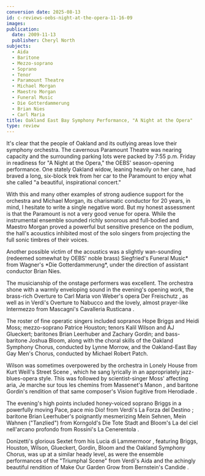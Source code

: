 ```yaml
---
conversion date: 2025-08-13
id: c-reviews-oebs-night-at-the-opera-11-16-09
images:
publication:
  date: 2009-11-13
  publisher: Cheryl North
subjects:
  - Aida
  - Baritone
  - Mezzo-soprano
  - Soprano
  - Tenor
  - Paramount Theatre
  - Michael Morgan
  - Maestro Morgan
  - Funeral Music
  - Die Gotterdammerung
  - Brian Nies
  - Carl Maria
title: Oakland East Bay Symphony Performance, "A Night at the Opera"
type: review
---
```


It's clear that the people of Oakland and its outlying areas love their symphony orchestra. The cavernous Paramount Theatre was nearing capacity and the surrounding parking lots were packed by 7:55 p.m. Friday in readiness for "A Night at the Opera," the OEBS' season-opening performance. One stately Oakland widow, leaning heavily on her cane, had braved a long, six-block trek from her car to the Paramount to enjoy what she called "a beautiful, inspirational concert."

With this and many other examples of strong audience support for the orchestra and Michael Morgan, its charismatic conductor for 20 years, in mind, I hesitate to write a single negative word. But my honest assessment is that the Paramount is not a very good venue for opera. While the instrumental ensemble sounded richly sonorous and full-bodied and Maestro Morgan proved a powerful but sensitive presence on the podium, the hall's acoustics inhibited most of the solo singers from projecting the full sonic timbres of their voices.

Another possible victim of the acoustics was a slightly wan-sounding (redeemed somewhat by OEBS' noble brass) Siegfried's Funeral Music* from Wagner's *Die Gotterdammerung\*, under the direction of assistant conductor Brian Nies.

The musicianship of the onstage performers was excellent. The orchestra shone with a warmly enveloping sound in the evening's opening work, the brass-rich Overture to Carl Maria von Weber's opera  Der Freischutz , as well as in Verdi's Overture to  Nabucco  and the lovely, almost prayer-like  Intermezzo  from Mascagni's  Cavalleria Rusticana .

The roster of fine operatic singers included sopranos Hope Briggs and Heidi Moss; mezzo-soprano Patrice Houston; tenors Kalil Wilson and AJ Glueckert; baritones Brian Leerhuber and Zachary Gordin; and bass-baritone Joshua Bloom, along with the choral skills of the Oakland Symphony Chorus, conducted by Lynne Morrow, and the Oakland-East Bay Gay Men's Chorus, conducted by Michael Robert Patch.

Wilson was sometimes overpowered by the orchestra in  Lonely House  from Kurt Weill's  Street Scene , which he sang lyrically in an appropriately jazz-blues-opera style. This was followed by scientist-singer Moss' affecting aria,  Je marche sur tous les chemins  from Massenet's  Manon , and baritone Gordin's rendition of that same composer's  Vision fugitive  from  Herodiade .

The evening's high points included honey-voiced soprano Briggs in a powerfully moving  Pace, pace mio Dio!  from Verdi's  La Forza del Destino ; baritone Brian Leerhuber's poignantly mesmerizing  Mein Sehnen, Mein Wahnen  ("Tanzlied") from Korngold's  Die Tote Stadt  and Bloom's  La del ciel nell'arcano profondo  from Rossini's  La Cenerentola .

Donizetti's glorious Sextet from his  Lucia di Lammermoor , featuring Briggs, Houston, Wilson, Glueckert, Gordin, Bloom and the Oakland Symphony Chorus, was up at a similar heady level, as were the ensemble performances of the "Triumphal Scene" from Verdi's  Aida  and the achingly beautiful rendition of  Make Our Garden Grow  from Bernstein's  Candide .


